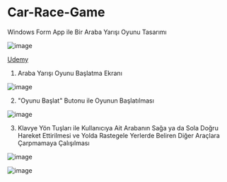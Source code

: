 # Car-Race-Game
Windows Form App ile Bir Araba Yarışı Oyunu Tasarımı

![image](https://github.com/aliylmztr/MiniATM/assets/123991935/3fa5e9fc-1204-4dc2-909d-299d60362699)

<a href="https://www.udemy.com/">Udemy </a>

1. Araba Yarışı Oyunu Başlatma Ekranı

![image](https://github.com/aliylmztr/Car-Race-Game/assets/123991935/8c3af405-cf75-46f8-b9ff-5d0ea0703aaa)

2. "Oyunu Başlat" Butonu ile Oyunun Başlatılması

![image](https://github.com/aliylmztr/Car-Race-Game/assets/123991935/516aa5d8-ef52-4638-be93-9eccf47de7bc)

3. Klavye Yön Tuşları ile Kullanıcıya Ait Arabanın Sağa ya da Sola Doğru Hareket Ettirilmesi ve Yolda Rastegele Yerlerde Beliren Diğer Araçlara Çarpmamaya Çalışılması

![image](https://github.com/aliylmztr/Car-Race-Game/assets/123991935/5fb29530-d49b-4a4b-8ec3-c8fdf77fc789)

![image](https://github.com/aliylmztr/Car-Race-Game/assets/123991935/e139b506-73de-4d47-8bed-47a9218d60ed)
